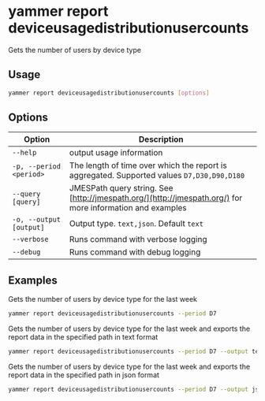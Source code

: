 # yammer report deviceusagedistributionusercounts

Gets the number of users by device type

## Usage

```sh
yammer report deviceusagedistributionusercounts [options]
```

## Options

Option|Description
------|-----------
`--help`|output usage information
`-p, --period <period>`|The length of time over which the report is aggregated. Supported values `D7,D30,D90,D180`
`--query [query]`|JMESPath query string. See [http://jmespath.org/](http://jmespath.org/) for more information and examples
`-o, --output [output]`|Output type. `text,json`. Default `text`
`--verbose`|Runs command with verbose logging
`--debug`|Runs command with debug logging

## Examples

Gets the number of users by device type for the last week

```sh
yammer report deviceusagedistributionusercounts --period D7
```

Gets the number of users by device type for the last week and exports the report data in the specified path in text format

```sh
yammer report deviceusagedistributionusercounts --period D7 --output text > "deviceusagedistributionusercounts.txt"
```

Gets the number of users by device type for the last week and exports the report data in the specified path in json format

```sh
yammer report deviceusagedistributionusercounts --period D7 --output json > "deviceusagedistributionusercounts.json"
```
